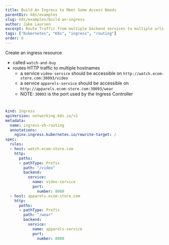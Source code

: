 ```yaml
---
title: Build An Ingress to Meet Some Access Needs
parentDir: k8s/examples
slug: k8s/examples/build-an-ingress
author: Jake Laursen
excerpt: Route Traffic from multiple backend services to multiple urls
tags: ["Kubernetes", "K8s", "ingress", "routing"]
order: 6
---
```

Create an ingress resource 
- called `watch-and-buy`
- routes HTTP traffic to multiple hostnames
  - a service `video-service` should be accessible on `http://watch.ecom-store.com:30093/video`
  - a service `apparels-service` should be accessible on `http://apparels.ecom-store.com:30093/wear`
  - NOTE: `30093` is the port used by the Ingress Controller

# 
```yaml
kind: Ingress
apiVersion: networking.k8s.io/v1
metadata:
  name: ingress-vh-routing
  annotations:
    nginx.ingress.kubernetes.io/rewrite-target: /
spec:
  rules:
  - host: watch.ecom-store.com
    http:
      paths:
      - pathType: Prefix
        path: "/video"
        backend:
          service:
            name: video-service
            port:
              number: 8080
  - host: apparels.ecom-store.com
    http:
      paths:
      - pathType: Prefix
        path: "/wear"
        backend:
          service:
            name: apparels-service
            port:
              number: 8080
```